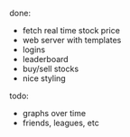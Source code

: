done:
 - fetch real time stock price
 - web server with templates
 - logins
 - leaderboard
 - buy/sell stocks
 - nice styling

todo:
 - graphs over time
 - friends, leagues, etc
